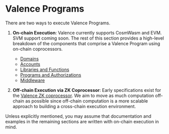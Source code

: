 # Valence Programs

There are two ways to execute Valence Programs.

1. **On-chain Execution**:
Valence currently supports CosmWasm and EVM. SVM support coming soon. The rest of this section provides a high-level breakdown of the components that comprise a Valence Program using on-chain coprocessors.
    - [Domains](./domains.md)
    - [Accounts](./accounts.md)
    - [Libraries and Functions](./libraries_and_functions.md)
    - [Programs and Authorizations](./programs_and_authorizations.md)
    - [Middleware](./middleware.md)

2. **Off-chain Execution via ZK Coprocessor**:
Early specifications exist for the [Valence ZK coprocessor](./../zk-coprocessor/_overview.md). We aim to move as much computation off-chain as possible since off-chain computation is a more scalable approach to building a cross-chain execution environment.

Unless explicitly mentioned, you may assume that documentation and examples in the remaining sections are written with on-chain execution in mind.

